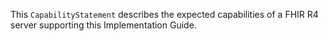 This `CapabilityStatement` describes the expected capabilities of a FHIR R4 server supporting this Implementation Guide.